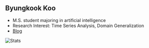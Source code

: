 ## Byungkook Koo

* M.S. student majoring in artificial intelligence
* Research Interest: Time Series Analysis, Domain Generalization
* [Blog](https://byungkookkoo.github.io/)

![Stats](https://github-readme-stats.vercel.app/api?username=byungkookkoo&show_icons=true&theme=radical)
